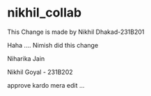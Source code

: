 # nikhil\_collab



This Change is made by Nikhil Dhakad-231B201

Haha .... Nimish did this change

Niharika Jain

Nikhil Goyal - 231B202

approve kardo mera edit ...
